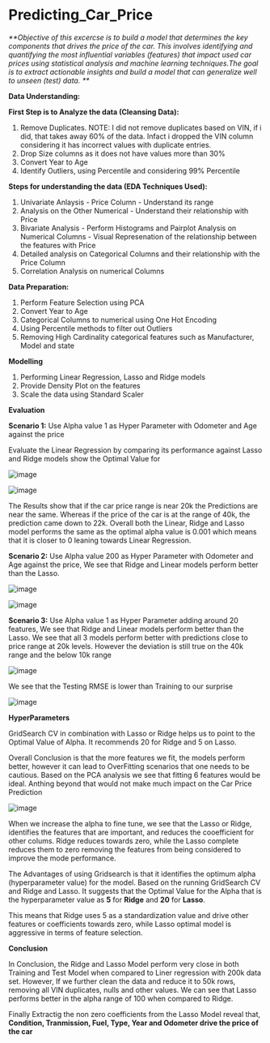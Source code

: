 # Predicting_Car_Price

_**Objective of this excercse is to build a model that determines the key components that drives the price of the car. This involves identifying and quantifying the most influential variables (features) that impact used car prices using statistical analysis and machine learning techniques.The goal is to extract actionable insights and build a model that can generalize well to unseen (test) data.
**_

**Data Understanding:**

**First Step is to Analyze the data (Cleansing Data):**

1. Remove Duplicates. 
  NOTE: I did not remove duplicates based on VIN, if i did, that takes away 60% of the data. Infact i dropped the VIN column considering it has incorrect values with duplicate entries.
2. Drop Size columns as it does not have values more than 30%
3. Convert Year to Age
4. Identify Outliers, using Percentile and considering 99% Percentile

**Steps for understanding the data (EDA Techniques Used):**

1. Univariate Anlaysis - Price Column - Understand its range
2. Analysis on the Other Numerical - Understand their relationship with Price
3. Bivariate Analysis - Perform Histograms and Pairplot Analysis on Numerical Columns - Visual Represenation of the relationship between the features with Price
4. Detailed analysis on Categorical Columns and their relationship with the Price Column
5. Correlation Analysis on numerical Columns

**Data Preparation:**

1. Perform Feature Selection using PCA 
2. Convert Year to Age
3. Categorical Columns to numerical using One Hot Encoding
4. Using Percentile methods to filter out Outliers
5. Removing High Cardinality categorical features such as Manufacturer, Model and state

**Modelling**

1. Performing Linear Regression, Lasso and Ridge models
2. Provide Density Plot on the features
3. Scale the data using Standard Scaler

**Evaluation**

**Scenario 1:** Use Alpha value 1 as Hyper Parameter with Odometer and Age against the price

Evaluate the Linear Regression by comparing its performance against Lasso and Ridge models show the Optimal Value for 

![image](https://github.com/user-attachments/assets/871258fb-1570-4240-8452-762690666a7e)

![image](https://github.com/user-attachments/assets/fc54c311-c210-41cc-9bf0-cfe4d4cbc97d)


The Results show that if the car price range is near 20k the Predictions are near the same. Whereas if the price of the car is at the range of 40k, the prediction came down to 22k. Overall both the Linear, Ridge and Lasso model performs the same as the optimal alpha value is 0.001 which means that it is closer to 0 leaning towards Linear Regression. 

**Scenario 2:** Use Alpha value 200 as Hyper Parameter with Odometer and Age against the price, We see that Ridge and Linear models perform better than the Lasso. 

![image](https://github.com/user-attachments/assets/780d70a6-cf06-4804-9a5a-5625663334bb)



![image](https://github.com/user-attachments/assets/dc761886-dc3f-4bd1-96bf-122fc3f8106b)

**Scenario 3:** Use Alpha value 1 as Hyper Parameter adding around 20 features, We see that Ridge and Linear models perform better than the Lasso. We see that all 3 models perform better with predictions close to price range at 20k levels. However the deviation is still true on the 40k range and the below 10k range

![image](https://github.com/user-attachments/assets/a227f926-d4f6-4c56-96be-b2857072de31)

We see that the Testing RMSE is lower than Training to our surprise

![image](https://github.com/user-attachments/assets/5b59d1c0-093d-4ece-9cd4-340e87811142)

**HyperParameters**

GridSearch CV in combination with Lasso or Ridge helps us to point to the Optimal Value of Alpha. It recommends 20 for Ridge and 5 on Lasso.

Overall Conclusion is that the more features we fit, the models perform better, however it can lead to OverFitting scenarios that one needs to be cautious. Based on the PCA analysis we see that fitting 6 features would be ideal. Anthing beyond that would not make much impact on the Car Price Prediction

![image](https://github.com/user-attachments/assets/ea485c19-bb60-4249-ab28-c4f9409e99d4)

When we increase the alpha to fine tune, we see that the Lasso or Ridge, identifies the features that are important, and reduces the cooefficient for other colums. Ridge reduces towards zero, while the Lasso complete reduces them to zero removing the features from being considered to improve the mode performance.

The Advantages of using Gridsearch is that it identifies the optimum alpha (hyperparameter value) for the model.  Based on the running GridSearch CV and Ridge and Lasso. It suggests that the Optimal Value for the Alpha that is the hyperparameter value as **5** for **Ridge** and **20** for **Lasso**. 

This means that Ridge uses 5 as a standardization value and drive other features or coefficients towards zero, while Lasso optimal model is aggressive in terms of feature selection.  


**Conclusion**

In Conclusion, the Ridge and Lasso Model perform very close in both Training and Test Model when compared to Liner regression with 200k data set. However, If we further clean the data and reduce it to 50k rows, removing all VIN duplicates, nulls and other values. We can see that Lasso performs better in the alpha range of 100 when compared to Ridge. 


Finally Extractig the non zero coefficients from the Lasso Model reveal that, **Condition, Tranmission, Fuel, Type, Year and Odometer drive the price of the car**
